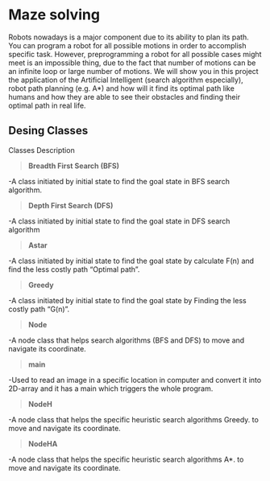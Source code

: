 # Maze solving 
Robots nowadays is a major component due to its ability to plan its path. You can program a robot for all possible motions in order to accomplish specific task. However, preprogramming a robot for all possible cases might meet is an impossible thing, due to the fact that number of motions can be an infinite loop or large number of motions. 
We will show you in this project the application of the Artificial Intelligent (search algorithm especially), robot path planning (e.g. A*) and how will it find its optimal path like humans and how they are able to see their obstacles and finding their optimal path in real life.

## Desing Classes
Classes Description
> **Breadth First Search (BFS)**

 -A class initiated by initial state to find the goal state in BFS search algorithm.

> **Depth First Search (DFS)**

 -A class initiated by initial state to find the goal state in DFS search algorithm

> **Astar**

 -A class initiated by initial state to find the goal state by calculate F(n) and find the less costly path “Optimal path”.
 
> **Greedy**

 -A class initiated by initial state to find the goal state by Finding the less costly path “G(n)”.

> **Node**

 -A node class that helps search algorithms (BFS and DFS) to move and navigate its coordinate.

> **main**

 -Used to read an image in a specific location in computer and convert it into 2D-array and it has a main which triggers the whole program.

> **NodeH**

 -A node class that helps the specific heuristic search algorithms Greedy. to  move and navigate its coordinate.

> **NodeHA**

 -A node class that helps the specific heuristic search algorithms A*. to move and navigate its coordinate.


